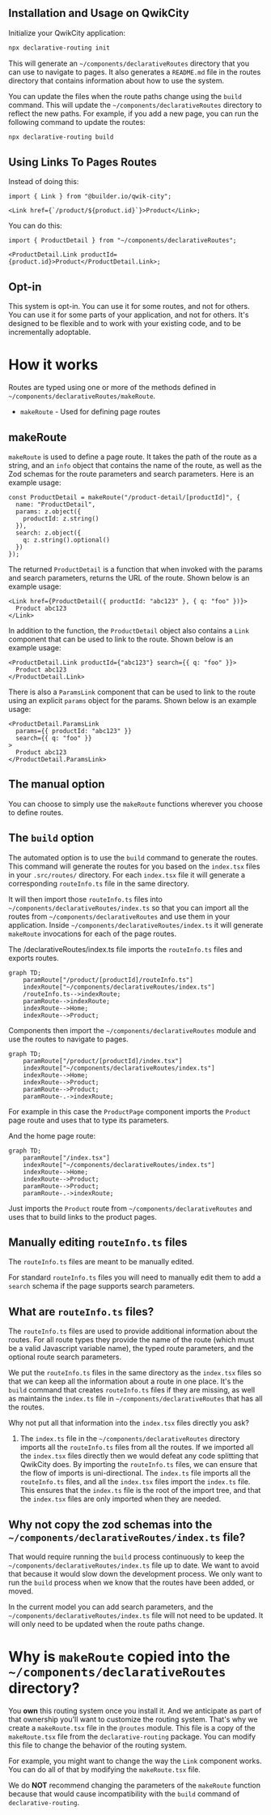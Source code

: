## Installation and Usage on QwikCity

Initialize your QwikCity application:

```bash
npx declarative-routing init
```

This will generate an `~/components/declarativeRoutes` directory that you can use to navigate to pages. It also generates a `README.md` file in the routes directory that contains information about how to use the system.

You can update the files when the route paths change using the `build` command. This will update the `~/components/declarativeRoutes` directory to reflect the new paths. For example, if you add a new page, you can run the following command to update the routes:

```bash
npx declarative-routing build
```

## Using Links To Pages Routes

Instead of doing this:

```tsx
import { Link } from "@builder.io/qwik-city";

<Link href={`/product/${product.id}`}>Product</Link>;
```

You can do this:

```tsx
import { ProductDetail } from "~/components/declarativeRoutes";

<ProductDetail.Link productId={product.id}>Product</ProductDetail.Link>;
```

## Opt-in

This system is opt-in. You can use it for some routes, and not for others. You can use it for some parts of your application, and not for others. It's designed to be flexible and to work with your existing code, and to be incrementally adoptable.

# How it works

Routes are typed using one or more of the methods defined in `~/components/declarativeRoutes/makeRoute`.

- `makeRoute` - Used for defining page routes

## makeRoute

`makeRoute` is used to define a page route. It takes the path of the route as a string, and an `info` object that contains the name of the route, as well as the Zod schemas for the route parameters and search parameters. Here is an example usage:

```tsx
const ProductDetail = makeRoute("/product-detail/[productId]", {
  name: "ProductDetail",
  params: z.object({
    productId: z.string()
  }),
  search: z.object({
    q: z.string().optional()
  })
});
```

The returned `ProductDetail` is a function that when invoked with the params and search parameters, returns the URL of the route. Shown below is an example usage:

```tsx
<Link href={ProductDetail({ productId: "abc123" }, { q: "foo" })}>
  Product abc123
</Link>
```

In addition to the function, the `ProductDetail` object also contains a `Link` component that can be used to link to the route. Shown below is an example usage:

```tsx
<ProductDetail.Link productId={"abc123"} search={{ q: "foo" }}>
  Product abc123
</ProductDetail.Link>
```

There is also a `ParamsLink` component that can be used to link to the route using an explicit `params` object for the params. Shown below is an example usage:

```tsx
<ProductDetail.ParamsLink
  params={{ productId: "abc123" }}
  search={{ q: "foo" }}
>
  Product abc123
</ProductDetail.ParamsLink>
```

## The manual option

You can choose to simply use the `makeRoute` functions wherever you choose to define routes.

## The `build` option

The automated option is to use the `build` command to generate the routes. This command will generate the routes for you based on the `index.tsx` files in your `.src/routes/` directory. For each `index.tsx` file it will generate a corresponding `routeInfo.ts` file in the same directory.

It will then import those `routeInfo.ts` files into `~/components/declarativeRoutes/index.ts` so that you can import all the routes from `~/components/declarativeRoutes` and use them in your application. Inside `~/components/declarativeRoutes/index.ts` it will generate `makeRoute` invocations for each of the page routes.

The /declarativeRoutes/index.ts file imports the `routeInfo.ts` files and exports routes.

```mermaid
graph TD;
    paramRoute["/product/[productId]/routeInfo.ts"]
    indexRoute["~/components/declarativeRoutes/index.ts"]
    /routeInfo.ts-->indexRoute;
    paramRoute-->indexRoute;
    indexRoute-->Home;
    indexRoute-->Product;
```

Components then import the `~/components/declarativeRoutes` module and use the routes to navigate to pages.

```mermaid
graph TD;
    paramRoute["/product/[productId]/index.tsx"]
    indexRoute["~/components/declarativeRoutes/index.ts"]
    indexRoute-->Home;
    indexRoute-->Product;
    paramRoute-->Product;
    paramRoute-.->indexRoute;
```

For example in this case the `ProductPage` component imports the `Product` page route and uses that to type its parameters.

And the home page route:

```mermaid
graph TD;
    paramRoute["/index.tsx"]
    indexRoute["~/components/declarativeRoutes/index.ts"]
    indexRoute-->Home;
    indexRoute-->Product;
    paramRoute-->Product;
    paramRoute-.->indexRoute;
```

Just imports the `Product` route from `~/components/declarativeRoutes` and uses that to build links to the product pages.

## Manually editing `routeInfo.ts` files

The `routeInfo.ts` files are meant to be manually edited.

For standard `routeInfo.ts` files you will need to manually edit them to add a `search` schema if the page supports search parameters.

## What are `routeInfo.ts` files?

The `routeInfo.ts` files are used to provide additional information about the routes. For all route types they provide the name of the route (which must be a valid Javascript variable name), the typed route parameters, and the optional route search parameters.

We put the `routeInfo.ts` files in the same directory as the `index.tsx` files so that we can keep all the information about a route in one place. It's the `build` command that creates `routeInfo.ts` files if they are missing, as well as maintains the `index.ts` file in `~/components/declarativeRoutes` that has all the routes.

Why not put all that information into the `index.tsx` files directly you ask?

1. The `index.ts` file in the `~/components/declarativeRoutes` directory imports all the `routeInfo.ts` files from all the routes. If we imported all the `index.tsx` files directly then we would defeat any code splitting that QwikCity does. By importing the `routeInfo.ts` files, we can ensure that the flow of imports is uni-directional. The `index.ts` file imports all the `routeInfo.ts` files, and all the `index.tsx` files import the `index.ts` file. This ensures that the `index.ts` file is the root of the import tree, and that the `index.tsx` files are only imported when they are needed.

## Why not copy the zod schemas into the `~/components/declarativeRoutes/index.ts` file?

That would require running the `build` process continuously to keep the `~/components/declarativeRoutes/index.ts` file up to date. We want to avoid that because it would slow down the development process. We only want to run the `build` process when we know that the routes have been added, or moved.

In the current model you can add search parameters, and the `~/components/declarativeRoutes/index.ts` file will not need to be updated. It will only need to be updated when the route paths change.

# Why is `makeRoute` copied into the `~/components/declarativeRoutes` directory?

You **own** this routing system once you install it. And we anticipate as part of that ownership you'll want to customize the routing system. That's why we create a `makeRoute.tsx` file in the `@routes` module. This file is a copy of the `makeRoute.tsx` file from the `declarative-routing` package. You can modify this file to change the behavior of the routing system.

For example, you might want to change the way the `Link` component works. You can do all of that by modifying the `makeRoute.tsx` file.

We do **NOT** recommend changing the parameters of the `makeRoute` function because that would cause incompatibility with the `build` command of `declarative-routing`.
